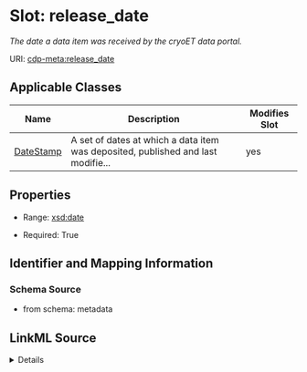 # Slot: release_date


_The date a data item was received by the cryoET data portal._



URI: [cdp-meta:release_date](metadatarelease_date)



<!-- no inheritance hierarchy -->




## Applicable Classes

| Name | Description | Modifies Slot |
| --- | --- | --- |
[DateStamp](DateStamp.md) | A set of dates at which a data item was deposited, published and last modifie... |  yes  |







## Properties

* Range: [xsd:date](http://www.w3.org/2001/XMLSchema#date)

* Required: True





## Identifier and Mapping Information







### Schema Source


* from schema: metadata




## LinkML Source

<details>
```yaml
name: release_date
description: The date a data item was received by the cryoET data portal.
from_schema: metadata
rank: 1000
alias: release_date
owner: DateStamp
domain_of:
- DateStamp
range: date
required: true
recommended: true
inlined: true
inlined_as_list: true

```
</details>